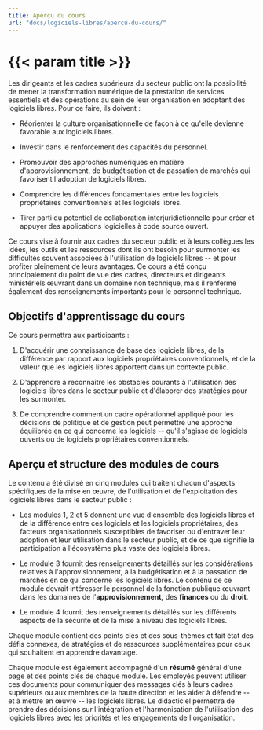 ```yaml
---
title: Aperçu du cours
url: "docs/logiciels-libres/apercu-du-cours/"
---
```


# {{< param title >}}

Les dirigeants et les cadres supérieurs du secteur public ont la possibilité de mener la transformation numérique de la prestation de services essentiels et des opérations au sein de leur organisation en adoptant des logiciels libres. Pour ce faire, ils doivent :

- Réorienter la culture organisationnelle de façon à ce qu'elle devienne favorable aux logiciels libres.

- Investir dans le renforcement des capacités du personnel.

- Promouvoir des approches numériques en matière d'approvisionnement, de budgétisation et de passation de marchés qui favorisent l'adoption de logiciels libres.

- Comprendre les différences fondamentales entre les logiciels propriétaires conventionnels et les logiciels libres.

- Tirer parti du potentiel de collaboration interjuridictionnelle pour créer et appuyer des applications logicielles à code source ouvert.

Ce cours vise à fournir aux cadres du secteur public et à leurs collègues les idées, les outils et les ressources dont ils ont besoin pour surmonter les difficultés souvent associées à l'utilisation de logiciels libres -- et pour profiter pleinement de leurs avantages. Ce cours a été conçu principalement du point de vue des cadres, directeurs et dirigeants ministériels œuvrant dans un domaine non technique, mais il renferme également des renseignements importants pour le personnel technique.

## Objectifs d'apprentissage du cours

Ce cours permettra aux participants :

1. D'acquérir une connaissance de base des logiciels libres, de la différence par rapport aux logiciels propriétaires conventionnels, et de la valeur que les logiciels libres apportent dans un contexte public.

2. D'apprendre à reconnaître les obstacles courants à l'utilisation des logiciels libres dans le secteur public et d'élaborer des stratégies pour les surmonter.

3. De comprendre comment un cadre opérationnel appliqué pour les décisions de politique et de gestion peut permettre une approche équilibrée en ce qui concerne les logiciels -- qu'il s'agisse de logiciels ouverts ou de logiciels propriétaires conventionnels.

## Aperçu et structure des modules de cours

Le contenu a été divisé en cinq modules qui traitent chacun d'aspects spécifiques de la mise en œuvre, de l'utilisation et de l'exploitation des logiciels libres dans le secteur public :

- Les modules 1, 2 et 5 donnent une vue d'ensemble des logiciels libres et de la différence entre ces logiciels et les logiciels propriétaires, des facteurs organisationnels susceptibles de favoriser ou d'entraver leur adoption et leur utilisation dans le secteur public, et de ce que signifie la participation à l'écosystème plus vaste des logiciels libres.

- Le module 3 fournit des renseignements détaillés sur les considérations relatives à l'approvisionnement, à la budgétisation et à la passation de marchés en ce qui concerne les logiciels libres. Le contenu de ce module devrait intéresser le personnel de la fonction publique œuvrant dans les domaines de l'**approvisionnement,** des **finances** ou du **droit**.

- Le module 4 fournit des renseignements détaillés sur les différents aspects de la sécurité et de la mise à niveau des logiciels libres.

Chaque module contient des points clés et des sous-thèmes et fait état des défis connexes, de stratégies et de ressources supplémentaires pour ceux qui souhaitent en apprendre davantage.

Chaque module est également accompagné d'un **résumé** général d'une page et des points clés de chaque module. Les employés peuvent utiliser ces documents pour communiquer des messages clés à leurs cadres supérieurs ou aux membres de la haute direction et les aider à défendre -- et à mettre en œuvre -- les logiciels libres. Le didacticiel permettra de prendre des décisions sur l'intégration et l'harmonisation de l'utilisation des logiciels libres avec les priorités et les engagements de l'organisation.
